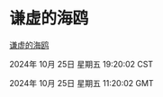 # 谦虚的海鸥
[谦虚的海鸥](http://219.139.199.238:56308/qxdho/course/base/hotlink/index.php)

2024年 10月 25日 星期五 19:20:02 CST

2024年 10月 25日 星期五 11:20:02 GMT
